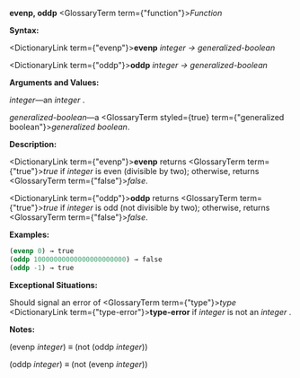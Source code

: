 **evenp, oddp** <GlossaryTerm  term={"function"}><i>Function</i></GlossaryTerm> 



**Syntax:** 



<DictionaryLink  term={"evenp"}><b>evenp</b></DictionaryLink> *integer → generalized-boolean* 



<DictionaryLink  term={"oddp"}><b>oddp</b></DictionaryLink> *integer → generalized-boolean* 



**Arguments and Values:** 



*integer*—an *integer* . 



*generalized-boolean*—a <GlossaryTerm styled={true} term={"generalized boolean"}><i>generalized boolean</i></GlossaryTerm>. 



**Description:** 



<DictionaryLink  term={"evenp"}><b>evenp</b></DictionaryLink> returns <GlossaryTerm  term={"true"}><i>true</i></GlossaryTerm> if *integer* is even (divisible by two); otherwise, returns <GlossaryTerm  term={"false"}><i>false</i></GlossaryTerm>. 



<DictionaryLink  term={"oddp"}><b>oddp</b></DictionaryLink> returns <GlossaryTerm  term={"true"}><i>true</i></GlossaryTerm> if *integer* is odd (not divisible by two); otherwise, returns <GlossaryTerm  term={"false"}><i>false</i></GlossaryTerm>. 

**Examples:**
```lisp
(evenp 0) → true 
(oddp 10000000000000000000000) → false 
(oddp -1) → true 
```
**Exceptional Situations:** 



Should signal an error of <GlossaryTerm  term={"type"}><i>type</i></GlossaryTerm> <DictionaryLink  term={"type-error"}><b>type-error</b></DictionaryLink> if *integer* is not an *integer* . 







 



 



**Notes:** 



(evenp *integer*) *≡* (not (oddp *integer*)) 



(oddp *integer*) *≡* (not (evenp *integer*)) 



